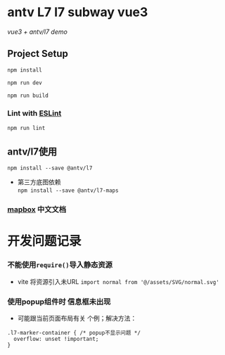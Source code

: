 #  antv L7 l7 subway vue3
*vue3 + antv/l7 demo*

## Project Setup

```sh
npm install
```
```sh
npm run dev
```
```sh
npm run build
```

### Lint with [ESLint](https://eslint.org/)

```sh
npm run lint
```
## antv/l7使用
```npm install --save @antv/l7```
* 第三方底图依赖\
```npm install --save @antv/l7-maps```

### [mapbox](http://www.mapbox.cn/mapbox-gl-js/api/) 中文文档

# 开发问题记录
### 不能使用```require()```导入静态资源
* vite 将资源引入未URL ```import normal from '@/assets/SVG/normal.svg'```

### 使用popup组件时 信息框未出现
* 可能跟当前页面布局有关 个例；解决方法：
```
.l7-marker-container { /* popup不显示问题 */
  overflow: unset !important;
}
```
